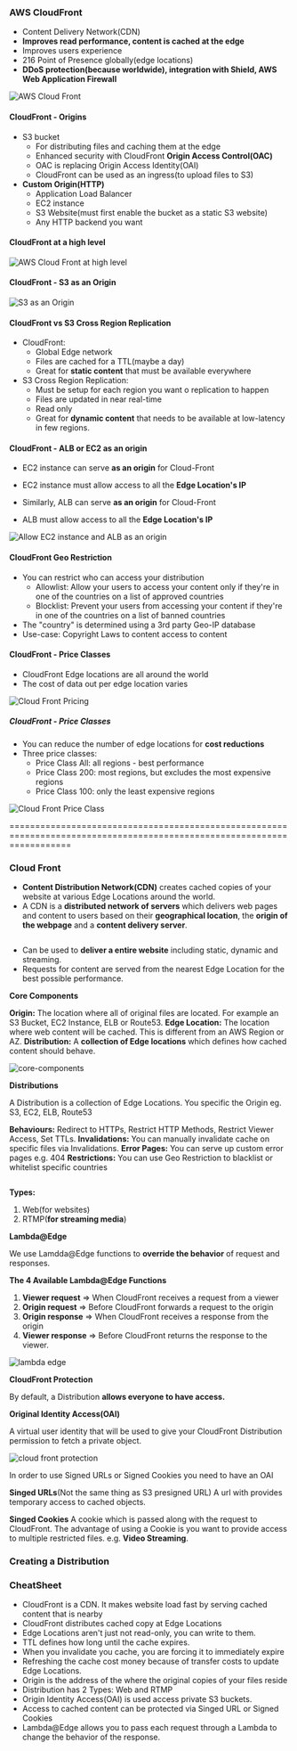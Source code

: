### AWS CloudFront

* Content Delivery Network(CDN)
* **Improves read performance, content is cached at the edge**
* Improves users experience
* 216 Point of Presence globally(edge locations)
* **DDoS protection(because worldwide), integration with Shield, AWS Web Application Firewall**

<img src="../images/cloud-front/aws-cloud-front.png" alt="AWS Cloud Front">


#### CloudFront - Origins

* S3 bucket
  * For distributing files and caching them at the edge
  * Enhanced security with CloudFront **Origin Access Control(OAC)**
  * OAC is replacing Origin Access Identity(OAI)
  * CloudFront can be used as an ingress(to upload files to S3)
* **Custom Origin(HTTP)**
  * Application Load Balancer
  * EC2 instance
  * S3 Website(must first enable the bucket as a static S3 website)
  * Any HTTP backend you want

#### CloudFront at a high level

<img src="../images/cloud-front/aws-cloud-front-high-level.png" alt="AWS Cloud Front at high level">

#### CloudFront - S3 as an Origin

<img src="../images/cloud-front/cloud-front-s3-as-an-origin.png" alt="S3 as an Origin">

#### CloudFront vs S3 Cross Region Replication

* CloudFront:
  * Global Edge network
  * Files are cached for a TTL(maybe a day)
  * Great for **static content** that must be available everywhere
* S3 Cross Region Replication:
  * Must be setup for each region you want o replication to happen
  * Files are updated in near real-time
  * Read only
  * Great for **dynamic content** that needs to be available at low-latency in few regions.

#### CloudFront - ALB or EC2 as an origin

* EC2 instance can serve **as an origin** for Cloud-Front
* EC2 instance must allow access to all the **Edge Location's IP**

* Similarly, ALB can serve **as an origin** for Cloud-Front
* ALB must allow access to all the **Edge Location's IP**

<img src="../images/cloud-front/cloud-front-ec2-and-alb-as-origin.png" alt="Allow EC2 instance and ALB as an origin">

#### CloudFront Geo Restriction

* You can restrict who can access your distribution
  * Allowlist: Allow your users to access your content only if they're in one of the countries on a list of approved countries
  * Blocklist: Prevent your users from accessing your content if they're in one of the countries on a list of banned countries
* The "country" is determined using a 3rd party Geo-IP database
* Use-case: Copyright Laws to content access to content

#### CloudFront - Price Classes

* CloudFront Edge locations are all around the world
* The cost of data out per edge location varies

<img src="../images/cloud-front/cloud-front-pricing.png" alt="Cloud Front Pricing">

##### CloudFront - Price Classes

* You can reduce the number of edge locations for **cost reductions**
* Three price classes:
  * Price Class All: all regions - best performance
  * Price Class 200: most regions, but excludes the most expensive regions
  * Price Class 100: only the least expensive regions

<img src="../images/cloud-front/cloud-front-price-class.png" alt="Cloud Front Price Class">




















========================================================================================================================
### Cloud Front

* **Content Distribution Network(CDN)** creates cached copies of your website at various Edge Locations around the world.
* A CDN is a **distributed network of servers** which delivers web pages and content to users based on their **geographical location**, the **origin of the webpage** and a **content delivery server**.

<img src="../images/cloud-front/old/content-delivery-intro.png" alt="">

* Can be used to **deliver a entire website** including static, dynamic and streaming.
* Requests for content are served from the nearest Edge Location for the best possible performance.

**Core Components**

**Origin:** The location where all of original files are located. For example an S3 Bucket, EC2 Instance, ELB or Route53.
**Edge Location:** The location where web content will be cached. This is different from an AWS Region or AZ.
**Distribution:** A **collection of Edge locations** which defines how cached content should behave.

<img src="../images/cloud-front/old/cdn-core-components.png" alt="core-components">

**Distributions**

A Distribution is a collection of Edge Locations. You specific the Origin eg. S3, EC2, ELB, Route53

**Behaviours:** Redirect to HTTPs, Restrict HTTP Methods, Restrict Viewer Access, Set TTLs.
**Invalidations:** You can manually invalidate cache on specific files via Invalidations.
**Error Pages:** You can serve up custom error pages e.g. 404
**Restrictions:** You can use Geo Restriction to blacklist or whitelist specific countries

<img src="../images/cloud-front/old/distributions.png" alt="">

**Types:**
1. Web(for websites)
2. RTMP(**for streaming media**)

**Lambda@Edge**

We use Lamdda@Edge functions to **override the behavior** of request and responses.

**The 4 Available Lambda@Edge Functions**
1. **Viewer request** => When CloudFront receives a request from a viewer
2. **Origin request** => Before CloudFront forwards a request to the origin
3. **Origin response** => When CloudFront receives a response from the origin
4. **Viewer response** => Before CloudFront returns the response to the viewer.

<img src="../images/cloud-front/old/lambda-edge.png" alt="lambda edge">

<img src="../images/cloud-front/old/lambda-edge-functions.png" alt="">

**CloudFront Protection**

By default, a Distribution **allows everyone to have access.**

**Original Identity Access(OAI)**

A virtual user identity that will be used to give your CloudFront Distribution permission to fetch a private object.

<img src="../images/cloud-front/old/cloud-front-protection.png" alt="cloud front protection">

In order to use Signed URLs or Signed Cookies you need to have an OAI

**Singed URLs**(Not the same thing as S3 presigned URL)
A url with provides temporary access to cached objects.

**Singed Cookies**
A cookie which is passed along with the request to CloudFront. The advantage of using a Cookie is you want to provide access to multiple restricted files. e.g. **Video Streaming**.

### Creating a Distribution

### CheatSheet
* CloudFront is a CDN. It makes website load fast by serving cached content that is nearby
* CloudFront distributes cached copy at Edge Locations
* Edge Locations aren't just not read-only, you can write to them.
* TTL defines how long until the cache expires.
* When you invalidate you cache, you are forcing it to immediately expire
* Refreshing the cache cost money because of transfer costs to update Edge Locations.
* Origin is the address of the where the original copies of your files reside
* Distribution has 2 Types: Web and RTMP
* Origin Identity Access(OAI) is used access private S3 buckets.
* Access to cached content can be protected via Singed URL or Signed Cookies
* Lambda@Edge allows you to pass each request through a Lambda to change the behavior of the response.
